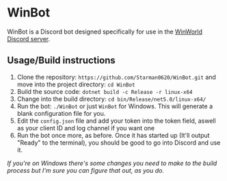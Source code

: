 # WinBot
WinBot is a Discord bot designed specifically for use in the [WinWorld Discord server](https://discord.gg/HepVSYH).

## Usage/Build instructions
1. Clone the repository: ``https://github.com/Starman0620/WinBot.git`` and move into the project directory: ``cd WinBot``
2. Build the source code: ``dotnet build -c Release -r linux-x64``
3. Change into the build directory: ``cd bin/Release/net5.0/linux-x64/``
4. Run the bot: ``./WinBot`` or just ``WinBot`` for Windows. This will generate a blank configuration file for you.
5. Edit the ``config.json``  file and add your token into the token field, aswell as your client ID and log channel if you want one
6. Run the bot once more, as before. Once it has started up (It'll output "Ready" to the terminal), you should be good to go into Discord and use it.

*If you're on Windows there's some changes you need to make to the build process but I'm sure you can figure that out, as you do.*